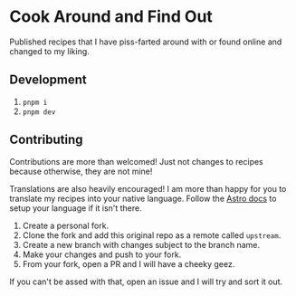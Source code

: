 # Cook Around and Find Out

Published recipes that I have piss-farted around with or found online and changed to my liking.

## Development

1. `pnpm i`
2. `pnpm dev`

## Contributing

Contributions are more than welcomed! Just not changes to recipes because otherwise, they are not mine!

Translations are also heavily encouraged! I am more than happy for you to translate my recipes into your native language. Follow the [Astro docs](https://docs.astro.build/en/recipes/i18n/) to setup your language if it isn't there.

1. Create a personal fork.
2. Clone the fork and add this original repo as a remote called `upstream`.
3. Create a new branch with changes subject to the branch name.
4. Make your changes and push to your fork.
5. From your fork, open a PR and I will have a cheeky geez.

If you can't be assed with that, open an issue and I will try and sort it out.
